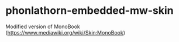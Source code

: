 # phonlathorn-embedded-mw-skin
Modified version of MonoBook (https://www.mediawiki.org/wiki/Skin:MonoBook)
